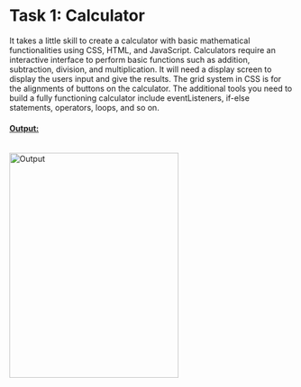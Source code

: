 # Task 1: Calculator

It takes a little skill to create a calculator with basic mathematical functionalities using CSS, HTML, and JavaScript. Calculators require an interactive interface to perform basic functions such as addition, subtraction, division, and multiplication. It will need a display screen to display the users input and give the results. The grid system in CSS is for the alignments of buttons on the calculator. The additional tools you need to build a fully functioning calculator include eventListeners, if-else statements, operators, loops, and so on.

#### <u>Output:</u>
<br>

<img src="Output1.JPG" alt="Output" height=400 width=300>